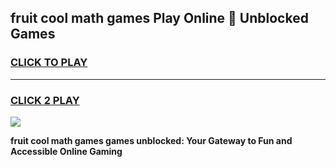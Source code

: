 
## fruit cool math games Play Online 👋 Unblocked Games
<h3>
<a href="https://news.freeplayer.one?title=fruit_cool_math_games&ref=17CMG">CLICK TO PLAY</a></h3>
<hr>

<h3>
<a href="https://news.freeplayer.one?title=fruit_cool_math_games&ref=17CMG">CLICK 2 PLAY</a>
  
</h3>

<a href="https://news.freeplayer.one?title=fruit_cool_math_games&ref=17CMG/"><img src="https://clearcache.store/games.png"></a>


**fruit cool math games games unblocked: Your Gateway to Fun and Accessible Online Gaming**
